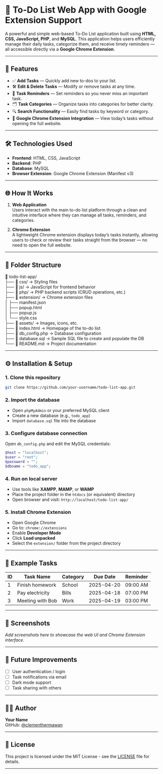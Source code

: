 # 📝 To-Do List Web App with Google Extension Support

A powerful and simple web-based To-Do List application built using **HTML, CSS, JavaScript, PHP**, and **MySQL**. This application helps users efficiently manage their daily tasks, categorize them, and receive timely reminders — all accessible directly via a **Google Chrome Extension**.

---

## 🚀 Features

- ✅ **Add Tasks** — Quickly add new to-dos to your list.  
- 🛠️ **Edit & Delete Tasks** — Modify or remove tasks at any time.  
- 📅 **Task Reminders** — Set reminders so you never miss an important task.  
- 🗂️ **Task Categories** — Organize tasks into categories for better clarity.  
- 🔍 **Search Functionality** — Easily find tasks by keyword or category.  
- 🧩 **Google Chrome Extension Integration** — View today’s tasks without opening the full website.  

---

## 🛠️ Technologies Used

- **Frontend**: HTML, CSS, JavaScript  
- **Backend**: PHP  
- **Database**: MySQL  
- **Browser Extension**: Google Chrome Extension (Manifest v3)  

---

## 🌐 How It Works

1. **Web Application**  
   Users interact with the main to-do list platform through a clean and intuitive interface where they can manage all tasks, reminders, and categories.

2. **Chrome Extension**  
   A lightweight Chrome extension displays today’s tasks instantly, allowing users to check or review their tasks straight from the browser — no need to open the full website.

---

## 📂 Folder Structure

📁 todo-list-app/  
├── 📁 css/              → Styling files  
├── 📁 js/               → JavaScript for frontend behavior  
├── 📁 php/              → PHP backend scripts (CRUD operations, etc.)  
├── 📁 extension/        → Chrome extension files  
│   ├── manifest.json  
│   ├── popup.html  
│   ├── popup.js  
│   └── style.css  
├── 📁 assets/           → Images, icons, etc.  
├── 📄 index.html        → Homepage of the to-do list  
├── 📄 db_config.php     → Database configuration  
├── 📄 database.sql      → Sample SQL file to create and populate the DB  
└── 📄 README.md         → Project documentation  

---

## ⚙️ Installation & Setup

### 1. Clone this repository

```bash
git clone https://github.com/your-username/todo-list-app.git
```

### 2. Import the database

- Open `phpMyAdmin` or your preferred MySQL client  
- Create a new database (e.g., `todo_app`)  
- Import `database.sql` file into the database  

### 3. Configure database connection

Open `db_config.php` and edit the MySQL credentials:

```php
$host = "localhost";
$user = "root";
$password = "";
$dbname = "todo_app";
```

### 4. Run on local server

- Use tools like **XAMPP**, **MAMP**, or **WAMP**  
- Place the project folder in the `htdocs` (or equivalent) directory  
- Open browser and visit: `http://localhost/todo-list-app/`  

### 5. Install Chrome Extension

- Open Google Chrome  
- Go to: `chrome://extensions`  
- Enable **Developer Mode**  
- Click **Load unpacked**  
- Select the `extension/` folder from the project directory  

---

## 🧪 Example Tasks

| ID | Task Name        | Category  | Due Date   | Reminder  |
|----|------------------|-----------|------------|-----------|
| 1  | Finish homework  | School    | 2025-04-20 | 09:00 AM  |
| 2  | Pay electricity  | Bills     | 2025-04-18 | 07:00 PM  |
| 3  | Meeting with Bob | Work      | 2025-04-19 | 03:00 PM  |

---

## 📸 Screenshots

_Add screenshots here to showcase the web UI and Chrome Extension interface._

---

## 📌 Future Improvements

- [ ] User authentication / login  
- [ ] Task notifications via email  
- [ ] Dark mode support  
- [ ] Task sharing with others  

---

## 🙋‍♂️ Author

**Your Name**  
GitHub: [@clementhermawan](https://github.com/clementhermawan)

---

## 📄 License

This project is licensed under the MIT License - see the [LICENSE](LICENSE) file for details.

---
